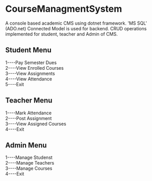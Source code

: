 # CourseManagmentSystem
A console based academic CMS using dotnet framework. 'MS SQL' (ADO.net) Connected Model is used for backend. CRUD operations implemented for student, teacher and Admin of CMS.

## Student Menu
1----Pay Semester Dues </br>
2----View Enrolled Courses </br>
3----View Assignments </br>
4----View Attendance </br>
5----Exit

## Teacher Menu
1----Mark Attendance </br>
2----Post Assignment </br>
3----View Assigned Courses </br>
4----Exit

## Admin Menu
1----Manage Studenst </br>
2----Manage Teachers </br>
3----Manage Courses </br>
4----Exit


